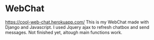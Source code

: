 # WebChat

https://cool-web-chat.herokuapp.com/
This is my WebChat made with Django and Javascript. I used Jquery ajax to refresh chatbox and send messages. Not finished yet, altough main functions work.
